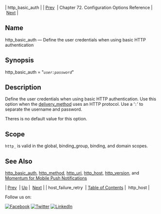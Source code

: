 | http_basic_auth |
| [Prev](conf.ref.host_failure_retry.php)  | Chapter 72. Configuration Options Reference |  [Next](conf.ref.http_host.php) |

<a name="conf.ref.http_basic_auth"></a>
## Name

http_basic_auth — Define the user credentials when using basic HTTP authentication

## Synopsis

http_basic_auth = "*`user:password`*"

<a name="idp24886992"></a>
## Description

Define the user credentials when using basic HTTP authentication. Use this option when the [delivery_method](conf.ref.delivery_method.php "delivery_method") uses an HTTP protocol. Use a ‘`:`’ to separate the username and password.

Theres is no default value for this option.

<a name="idp24889984"></a>
## Scope

`http_` is valid in the global, binding_group, binding, and domain scopes.

<a name="idp24891840"></a>
## See Also

[http_basic_auth](conf.ref.http_basic_auth.php "http_basic_auth"), [http_method](conf.ref.http_method.php "http_method"), [http_uri](conf.ref.http_uri.php "http_uri"), [http_host](conf.ref.http_host.php "http_host"), [http_version](conf.ref.http_version.php "http_version"), and [Momentum for Mobile Push Notifications](https://support.messagesystems.com/docs/web-push/)

| [Prev](conf.ref.host_failure_retry.php)  | [Up](config.options.ref.php) |  [Next](conf.ref.http_host.php) |
| host_failure_retry  | [Table of Contents](index.php) |  http_host |

Follow us on:

[![Facebook](https://support.messagesystems.com/images/icon-facebook.png)](http://www.facebook.com/messagesystems) [![Twitter](https://support.messagesystems.com/images/icon-twitter.png)](http://twitter.com/#!/MessageSystems) [![LinkedIn](https://support.messagesystems.com/images/icon-linkedin.png)](http://www.linkedin.com/company/message-systems)